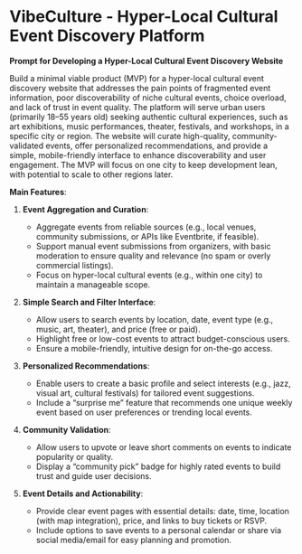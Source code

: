 # VibeCulture - Hyper-Local Cultural Event Discovery Platform

**Prompt for Developing a Hyper-Local Cultural Event Discovery Website**

Build a minimal viable product (MVP) for a hyper-local cultural event discovery website that addresses the pain points of fragmented event information, poor discoverability of niche cultural events, choice overload, and lack of trust in event quality. The platform will serve urban users (primarily 18–55 years old) seeking authentic cultural experiences, such as art exhibitions, music performances, theater, festivals, and workshops, in a specific city or region. The website will curate high-quality, community-validated events, offer personalized recommendations, and provide a simple, mobile-friendly interface to enhance discoverability and user engagement. The MVP will focus on one city to keep development lean, with potential to scale to other regions later.

**Main Features**:  
1. **Event Aggregation and Curation**:  
   - Aggregate events from reliable sources (e.g., local venues, community submissions, or APIs like Eventbrite, if feasible).  
   - Support manual event submissions from organizers, with basic moderation to ensure quality and relevance (no spam or overly commercial listings).  
   - Focus on hyper-local cultural events (e.g., within one city) to maintain a manageable scope.  

2. **Simple Search and Filter Interface**:  
   - Allow users to search events by location, date, event type (e.g., music, art, theater), and price (free or paid).  
   - Highlight free or low-cost events to attract budget-conscious users.  
   - Ensure a mobile-friendly, intuitive design for on-the-go access.  

3. **Personalized Recommendations**:  
   - Enable users to create a basic profile and select interests (e.g., jazz, visual art, cultural festivals) for tailored event suggestions.  
   - Include a “surprise me” feature that recommends one unique weekly event based on user preferences or trending local events.  

4. **Community Validation**:  
   - Allow users to upvote or leave short comments on events to indicate popularity or quality.  
   - Display a “community pick” badge for highly rated events to build trust and guide user decisions.  

5. **Event Details and Actionability**:  
   - Provide clear event pages with essential details: date, time, location (with map integration), price, and links to buy tickets or RSVP.  
   - Include options to save events to a personal calendar or share via social media/email for easy planning and promotion.  
